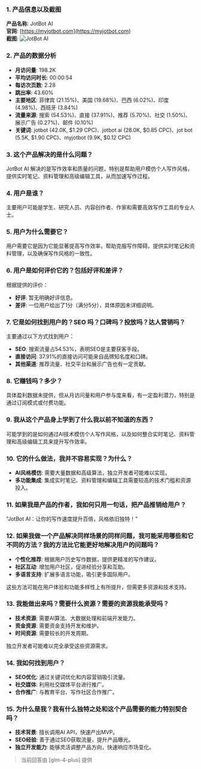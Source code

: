 ### 1. 产品信息以及截图

**产品名称**: JotBot AI  
**官网**: [https://myjotbot.com](https://myjotbot.com)  
**截图**: ![JotBot AI](https://cdn-images.toolify.ai/170349909315173642.jpg)

### 2. 产品的数据分析

- **月访问量**: 198.2K
- **平均访问时长**: 00:00:54
- **每访次页数**: 2.28
- **跳出率**: 43.60%
- **主要地区**: 菲律宾 (21.15%)、美国 (19.68%)、巴西 (6.02%)、印度 (4.98%)、西班牙 (3.84%)
- **流量来源**: 搜索 (54.53%)、直接 (37.91%)、推荐 (5.70%)、社交 (1.50%)、展示广告 (0.27%)、邮件 (0.10%)
- **关键词**: jotbot (42.0K, $1.29 CPC)、jotbot ai (28.0K, $0.85 CPC)、jot bot (5.5K, $1.90 CPC)、myjotbot (9.9K, $0.12 CPC)

### 3. 这个产品解决的是什么问题？

JotBot AI 解决的是写作效率和质量的问题，特别是帮助用户模仿个人写作风格，提供实时笔记、资料管理和高级编辑工具，从而加速写作过程。

### 4. 用户是谁？

主要用户可能是学生、研究人员、内容创作者、作家和需要高效写作工具的专业人士。

### 5. 用户为什么需要它？

用户需要它是因为它能显著提高写作效率，帮助克服写作障碍，提供实时笔记和资料管理，以及确保写作风格的一致性。

### 6. 用户是如何评价它的？包括好评和差评？

根据提供的评价：
- **好评**: 暂无明确好评信息。
- **差评**: 一位用户给出了1分（满分5分），具体原因未详细说明。

### 7. 它是如何找到用户的？SEO 吗？口碑吗？投放吗？达人营销吗？

主要通过以下方式找到用户：
- **SEO**: 搜索流量占54.53%，表明SEO是主要获客手段。
- **直接访问**: 37.91%的直接访问可能来自品牌知名度和口碑。
- **其他渠道**: 推荐流量、社交平台和展示广告也有一定贡献。

### 8. 它赚钱吗？多少？

具体盈利数据未提供，但从月访问量和用户参与度来看，有一定盈利潜力，特别是通过订阅模式或付费功能。

### 9. 我从这个产品身上学到了什么我以前不知道的东西？

可能学到的是如何通过AI技术模仿个人写作风格，以及如何整合实时笔记、资料管理和高级编辑工具来提升写作效率。

### 10. 它的什么做法，我并不容易实现？为什么？

- **AI风格模仿**: 需要大量数据和高级算法，独立开发者可能难以实现。
- **多功能集成**: 集成实时笔记、资料管理和编辑工具需要较高的技术门槛和资源投入。

### 11. 如果我是产品的作者，我如何只用一句话，把产品推销给用户？

"JotBot AI：让你的写作速度提升百倍，风格依旧独特！"

### 12. 如果我做一个产品解决同样场景的同样问题，我可能采用哪些和它不同的方法？我的方法比它能更好地解决用户的问题吗？

- **个性化推荐**: 根据用户历史写作数据，提供更精准的写作建议。
- **社区互动**: 增加用户社区，促进经验分享和互助。
- **多语言支持**: 扩展多语言功能，吸引更多国际用户。

这些方法可能在用户体验和功能多样性上有所提升，但需更多资源和技术支持。

### 13. 我能做出来吗？需要什么资源？需要的资源我能承受吗？

- **技术资源**: 需要AI算法、大数据处理和前端开发能力。
- **资金资源**: 需要资金支持开发和维护。
- **时间资源**: 需要较长的开发周期。

独立开发者可能难以完全承受这些资源需求。

### 14. 我如何找到用户？

- **SEO优化**: 通过关键词优化和内容营销吸引流量。
- **社交媒体**: 利用社交媒体平台进行推广。
- **合作推广**: 与教育平台、写作社区合作推广。

### 15. 为什么是我？我有什么独特之处和这个产品需要的能力特别契合吗？

- **技术背景**: 擅长调用AI API，快速产出MVP。
- **SEO经验**: 善于通过SEO获取流量，提升产品曝光。
- **独立开发能力**: 能够灵活调整产品方向，快速响应市场变化。

> 当前回答由 [glm-4-plus] 提供